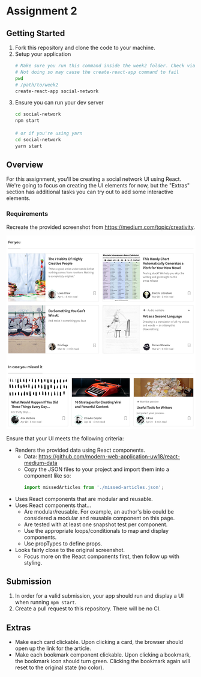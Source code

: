 # Assignment 2

## Getting Started

1. Fork this repository and clone the code to your machine.
2. Setup your application
   ```bash
   # Make sure you run this command inside the week2 folder. Check via `pwd`
   # Not doing so may cause the create-react-app command to fail
   pwd
   # /path/to/week2
   create-react-app social-network
   ```
3. Ensure you can run your dev server
   ```bash
   cd social-network
   npm start

   # or if you're using yarn
   cd social-network
   yarn start
   ```

## Overview

For this assignment, you'll be creating a social network UI using React. We're going to focus on creating the UI elements for now, but the "Extras" section has additional tasks you can try out to add some interactive elements.

### Requirements

Recreate the provided screenshot from https://medium.com/topic/creativity.

![Medium screenshot](medium.jpeg)

Ensure that your UI meets the following criteria:

* Renders the provided data using React components.
    * Data: <https://github.com/modern-web-application-uw18/react-medium-data>
    * Copy the JSON files to your project and import them into a component like so:
      ```js
      import missedArticles from './missed-articles.json';
      ```
* Uses React components that are modular and reusable.
* Uses React components that...
    * Are modular/reusable. For example, an author's bio could be considered a modular and reusable component on this page.
    * Are tested with at least one snapshot test per component.
    * Use the appropriate loops/conditionals to map and display components.
    * Use propTypes to define props.
* Looks fairly close to the original screenshot.
    * Focus more on the React components first, then follow up with styling.

## Submission

1. In order for a valid submission, your app should run and display a UI when running `npm start`.
2. Create a pull request to this repository. There will be no CI.

## Extras

* Make each card clickable. Upon clicking a card, the browser should open up the link for the article.
* Make each bookmark component clickable. Upon clicking a bookmark, the bookmark icon should turn green. Clicking the bookmark again will reset to the original state (no color).